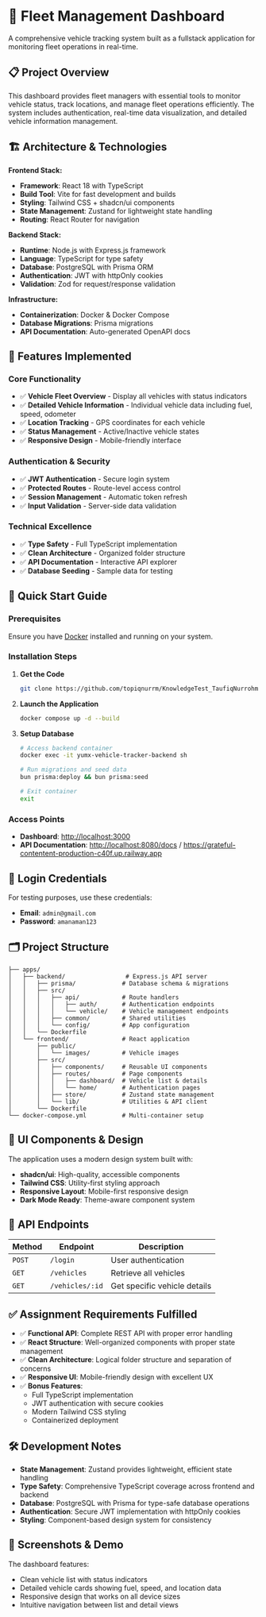 # 🚗 Fleet Management Dashboard

A comprehensive vehicle tracking system built as a fullstack application for monitoring fleet operations in real-time.

## 📋 Project Overview

This dashboard provides fleet managers with essential tools to monitor vehicle status, track locations, and manage fleet operations efficiently. The system includes authentication, real-time data visualization, and detailed vehicle information management.

## 🏗️ Architecture & Technologies

**Frontend Stack:**
- **Framework**: React 18 with TypeScript
- **Build Tool**: Vite for fast development and builds  
- **Styling**: Tailwind CSS + shadcn/ui components
- **State Management**: Zustand for lightweight state handling
- **Routing**: React Router for navigation

**Backend Stack:**
- **Runtime**: Node.js with Express.js framework
- **Language**: TypeScript for type safety
- **Database**: PostgreSQL with Prisma ORM
- **Authentication**: JWT with httpOnly cookies
- **Validation**: Zod for request/response validation

**Infrastructure:**
- **Containerization**: Docker & Docker Compose
- **Database Migrations**: Prisma migrations
- **API Documentation**: Auto-generated OpenAPI docs

## 🎯 Features Implemented

### Core Functionality
- ✅ **Vehicle Fleet Overview** - Display all vehicles with status indicators
- ✅ **Detailed Vehicle Information** - Individual vehicle data including fuel, speed, odometer
- ✅ **Location Tracking** - GPS coordinates for each vehicle
- ✅ **Status Management** - Active/Inactive vehicle states
- ✅ **Responsive Design** - Mobile-friendly interface

### Authentication & Security  
- ✅ **JWT Authentication** - Secure login system
- ✅ **Protected Routes** - Route-level access control
- ✅ **Session Management** - Automatic token refresh
- ✅ **Input Validation** - Server-side data validation

### Technical Excellence
- ✅ **Type Safety** - Full TypeScript implementation
- ✅ **Clean Architecture** - Organized folder structure
- ✅ **API Documentation** - Interactive API explorer
- ✅ **Database Seeding** - Sample data for testing

## 🚀 Quick Start Guide

### Prerequisites
Ensure you have [Docker](https://docs.docker.com/get-docker/) installed and running on your system.

### Installation Steps

1. **Get the Code**
   ```bash
   git clone https://github.com/topiqnurrm/KnowledgeTest_TaufiqNurrohman
   ```

2. **Launch the Application**
   ```bash
   docker compose up -d --build
   ```

3. **Setup Database**
   ```bash
   # Access backend container
   docker exec -it yumx-vehicle-tracker-backend sh
   
   # Run migrations and seed data
   bun prisma:deploy && bun prisma:seed
   
   # Exit container
   exit
   ```

### Access Points
- **Dashboard**: [http://localhost:3000](http://localhost:3000)
- **API Documentation**: [http://localhost:8080/docs](http://localhost:8080/docs) / https://grateful-contentent-production-c40f.up.railway.app

## 🔐 Login Credentials

For testing purposes, use these credentials:
- **Email**: `admin@gmail.com`
- **Password**: `amanaman123`

## 🗂️ Project Structure

```
├── apps/
│   ├── backend/                 # Express.js API server
│   │   ├── prisma/             # Database schema & migrations
│   │   ├── src/
│   │   │   ├── api/            # Route handlers
│   │   │   │   ├── auth/       # Authentication endpoints
│   │   │   │   └── vehicle/    # Vehicle management endpoints
│   │   │   ├── common/         # Shared utilities
│   │   │   └── config/         # App configuration
│   │   └── Dockerfile
│   └── frontend/               # React application
│       ├── public/
│       │   └── images/         # Vehicle images
│       ├── src/
│       │   ├── components/     # Reusable UI components
│       │   ├── routes/         # Page components
│       │   │   ├── dashboard/  # Vehicle list & details
│       │   │   └── home/       # Authentication pages
│       │   ├── store/          # Zustand state management
│       │   └── lib/            # Utilities & API client
│       └── Dockerfile
└── docker-compose.yml          # Multi-container setup
```

## 🎨 UI Components & Design

The application uses a modern design system built with:
- **shadcn/ui**: High-quality, accessible components
- **Tailwind CSS**: Utility-first styling approach
- **Responsive Layout**: Mobile-first responsive design
- **Dark Mode Ready**: Theme-aware component system

## 🔌 API Endpoints

| Method | Endpoint | Description |
|--------|----------|-------------|
| `POST` | `/login` | User authentication |
| `GET` | `/vehicles` | Retrieve all vehicles |
| `GET` | `/vehicles/:id` | Get specific vehicle details |

## ✅ Assignment Requirements Fulfilled

- ✅ **Functional API**: Complete REST API with proper error handling
- ✅ **React Structure**: Well-organized components with proper state management
- ✅ **Clean Architecture**: Logical folder structure and separation of concerns
- ✅ **Responsive UI**: Mobile-friendly design with excellent UX
- ✅ **Bonus Features**:
  - Full TypeScript implementation
  - JWT authentication with secure cookies
  - Modern Tailwind CSS styling
  - Containerized deployment

## 🛠️ Development Notes

- **State Management**: Zustand provides lightweight, efficient state handling
- **Type Safety**: Comprehensive TypeScript coverage across frontend and backend
- **Database**: PostgreSQL with Prisma for type-safe database operations  
- **Authentication**: Secure JWT implementation with httpOnly cookies
- **Styling**: Component-based design system for consistency

## 📱 Screenshots & Demo

The dashboard features:
- Clean vehicle list with status indicators
- Detailed vehicle cards showing fuel, speed, and location data
- Responsive design that works on all device sizes
- Intuitive navigation between list and detail views
